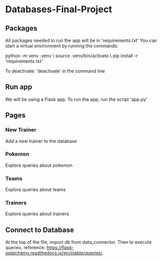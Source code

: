 # Databases-Final-Project


## Packages 
All packages needed to run the app will be in 'requirements.txt'
You can start a virtual environment by running the commands: 

python -m venv .venv \\
source .venv/bin/activate \\
pip install -r 'requirements.txt'

To deactivate: 'deactivate' in the command line 

## Run app 
We will be using a Flask app. To run the app, run the script 'app.py'

## Pages 
### New Trainer
Add a new trainer to the database 

### Pokemon 
Explore queries about pokemon 

### Teams 
Explore queries about teams 

### Trainers
Explore queries about trainers

## Connect to Database
At the top of the file, import db from data_connector. Then to execute queries, reference: https://flask-sqlalchemy.readthedocs.io/en/stable/queries/. 